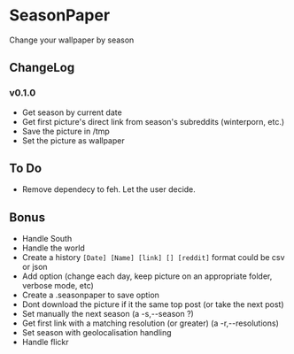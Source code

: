 # SeasonPaper

Change your wallpaper by season

## ChangeLog

### v0.1.0

- Get season by current date
- Get first picture's direct link from season's subreddits (winterporn, etc.)
- Save the picture in /tmp
- Set the picture as wallpaper

## To Do

- Remove dependecy to feh. Let the user decide.

## Bonus

- Handle South
- Handle the world
- Create a history `[Date] [Name] [link] [] [reddit]` format could be csv or json
- Add option (change each day, keep picture on an appropriate folder, verbose mode, etc)
- Create a .seasonpaper to save option
- Dont download the picture if it the same top post (or take the next post)
- Set manually the next season (a -s,--season ?)
- Get first link with a matching resolution (or greater) (a -r,--resolutions)
- Set season with geolocalisation handling
- Handle flickr
